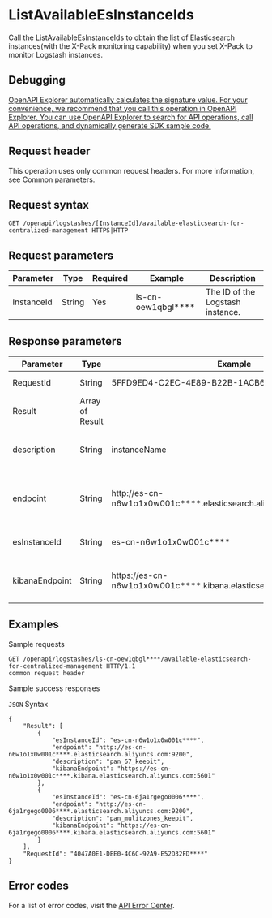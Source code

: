 # ListAvailableEsInstanceIds

Call the ListAvailableEsInstanceIds to obtain the list of Elasticsearch instances\(with the X-Pack monitoring capability\) when you set X-Pack to monitor Logstash instances.

## Debugging

[OpenAPI Explorer automatically calculates the signature value. For your convenience, we recommend that you call this operation in OpenAPI Explorer. You can use OpenAPI Explorer to search for API operations, call API operations, and dynamically generate SDK sample code.](https://api.aliyun.com/#product=elasticsearch&api=ListAvailableEsInstanceIds&type=ROA&version=2017-06-13)

## Request header

This operation uses only common request headers. For more information, see Common parameters.

## Request syntax

```
GET /openapi/logstashes/[InstanceId]/available-elasticsearch-for-centralized-management HTTPS|HTTP
```

## Request parameters

|Parameter|Type|Required|Example|Description|
|---------|----|--------|-------|-----------|
|InstanceId|String|Yes|ls-cn-oew1qbgl\*\*\*\*|The ID of the Logstash instance. |

## Response parameters

|Parameter|Type|Example|Description|
|---------|----|-------|-----------|
|RequestId|String|5FFD9ED4-C2EC-4E89-B22B-1ACB6FE1\*\*\*\*|The ID of the request. |
|Result|Array of Result| |The return results. |
|description|String|instanceName|The name of the Elasticsearch instance. |
|endpoint|String|http://es-cn-n6w1o1x0w001c\*\*\*\*.elasticsearch.aliyuncs.com:9200|The public endpoint of the Elasticsearch instance. |
|esInstanceId|String|es-cn-n6w1o1x0w001c\*\*\*\*|The ID of the Elasticsearch instance. |
|kibanaEndpoint|String|https://es-cn-n6w1o1x0w001c\*\*\*\*.kibana.elasticsearch.aliyuncs.com:5601|The public network endpoint of Kibana. |

## Examples

Sample requests

```
GET /openapi/logstashes/ls-cn-oew1qbgl****/available-elasticsearch-for-centralized-management HTTP/1.1
common request header
```

Sample success responses

`JSON` Syntax

```
{
    "Result": [
        {
            "esInstanceId": "es-cn-n6w1o1x0w001c****",
            "endpoint": "http://es-cn-n6w1o1x0w001c****.elasticsearch.aliyuncs.com:9200",
            "description": "pan_67_keepit",
            "kibanaEndpoint": "https://es-cn-n6w1o1x0w001c****.kibana.elasticsearch.aliyuncs.com:5601"
        },
        {
            "esInstanceId": "es-cn-6ja1rgego0006****",
            "endpoint": "http://es-cn-6ja1rgego0006****.elasticsearch.aliyuncs.com:9200",
            "description": "pan_mulitzones_keepit",
            "kibanaEndpoint": "https://es-cn-6ja1rgego0006****.kibana.elasticsearch.aliyuncs.com:5601"
        }
    ],
    "RequestId": "4047A0E1-DEE0-4C6C-92A9-E52D32FD****"
}
```

## Error codes

For a list of error codes, visit the [API Error Center](https://error-center.alibabacloud.com/status/product/elasticsearch).

